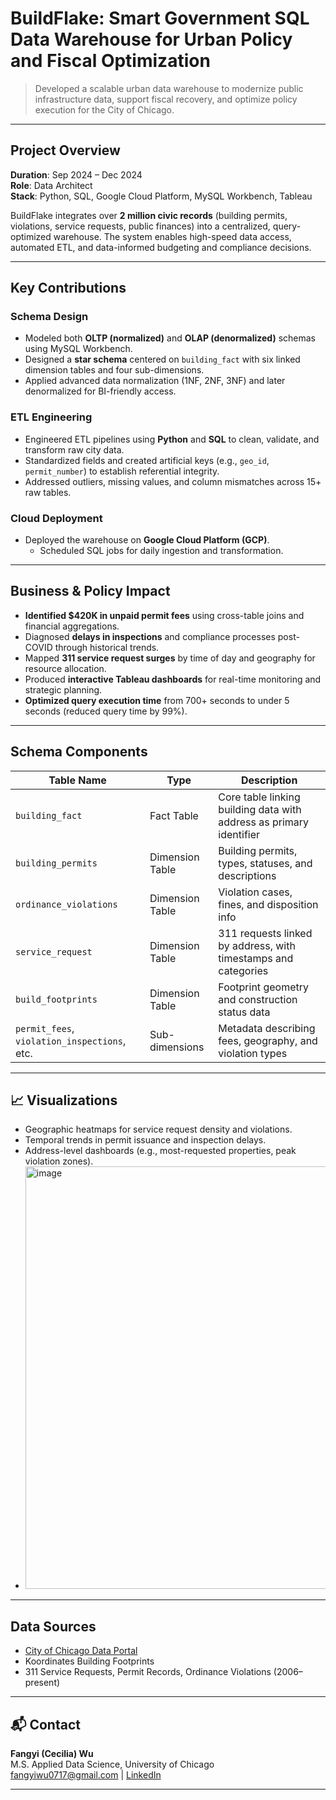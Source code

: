 # BuildFlake: Smart Government SQL Data Warehouse for Urban Policy and Fiscal Optimization

> Developed a scalable urban data warehouse to modernize public infrastructure data, support fiscal recovery, and optimize policy execution for the City of Chicago.

---

## Project Overview

**Duration**: Sep 2024 – Dec 2024  
**Role**: Data Architect  
**Stack**: Python, SQL, Google Cloud Platform, MySQL Workbench, Tableau

BuildFlake integrates over **2 million civic records** (building permits, violations, service requests, public finances) into a centralized, query-optimized warehouse. The system enables high-speed data access, automated ETL, and data-informed budgeting and compliance decisions.

---

## Key Contributions

### Schema Design
- Modeled both **OLTP (normalized)** and **OLAP (denormalized)** schemas using MySQL Workbench.
- Designed a **star schema** centered on `building_fact` with six linked dimension tables and four sub-dimensions.
- Applied advanced data normalization (1NF, 2NF, 3NF) and later denormalized for BI-friendly access.

### ETL Engineering
- Engineered ETL pipelines using **Python** and **SQL** to clean, validate, and transform raw city data.
- Standardized fields and created artificial keys (e.g., `geo_id`, `permit_number`) to establish referential integrity.
- Addressed outliers, missing values, and column mismatches across 15+ raw tables.

### Cloud Deployment
- Deployed the warehouse on **Google Cloud Platform (GCP)**.
  - Scheduled SQL jobs for daily ingestion and transformation.

---

## Business & Policy Impact

- **Identified $420K in unpaid permit fees** using cross-table joins and financial aggregations.
- Diagnosed **delays in inspections** and compliance processes post-COVID through historical trends.
- Mapped **311 service request surges** by time of day and geography for resource allocation.
- Produced **interactive Tableau dashboards** for real-time monitoring and strategic planning.
- **Optimized query execution time** from 700+ seconds to under 5 seconds (reduced query time by 99%).

---

## Schema Components

| Table Name                   | Type             | Description                                                                 |
|------------------------------|------------------|-----------------------------------------------------------------------------|
| `building_fact`              | Fact Table       | Core table linking building data with address as primary identifier         |
| `building_permits`           | Dimension Table  | Building permits, types, statuses, and descriptions                         |
| `ordinance_violations`       | Dimension Table  | Violation cases, fines, and disposition info                                |
| `service_request`            | Dimension Table  | 311 requests linked by address, with timestamps and categories              |
| `build_footprints`           | Dimension Table  | Footprint geometry and construction status data                             |
| `permit_fees`, `violation_inspections`, etc. | Sub-dimensions | Metadata describing fees, geography, and violation types      |

---

## 📈 Visualizations

- Geographic heatmaps for service request density and violations.
- Temporal trends in permit issuance and inspection delays.
- Address-level dashboards (e.g., most-requested properties, peak violation zones).
- <img width="676" alt="image" src="https://github.com/user-attachments/assets/db798225-57b1-4b84-bd9c-0b8d8ef10d59" />

---

## Data Sources

- [City of Chicago Data Portal](https://data.cityofchicago.org/)
- Koordinates Building Footprints
- 311 Service Requests, Permit Records, Ordinance Violations (2006–present)

---

## 📬 Contact

**Fangyi (Cecilia) Wu**  
M.S. Applied Data Science, University of Chicago  
fangyiwu0717@gmail.com | [LinkedIn](https://www.linkedin.com/in/fangyi-wu)

---

